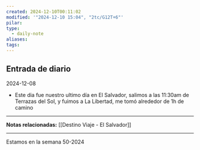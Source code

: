 ```yaml
---
created: 2024-12-10T00:11:02
modified: '"2024-12-10 15:04", "2tc/G12T+6"'
pilar: 
type:
  - daily-note
aliases: 
tags: 
---
```


## Entrada de diario 
2024-12-08

- Este dia fue nuestro ultimo día en El Salvador, salimos a las 11:30am de Terrazas del Sol, y fuimos a La Libertad, me tomó alrededor de 1h de camino


---
**Notas relacionadas:**
[[Destino Viaje - El Salvador]]




----
 Estamos en la semana 50-2024

